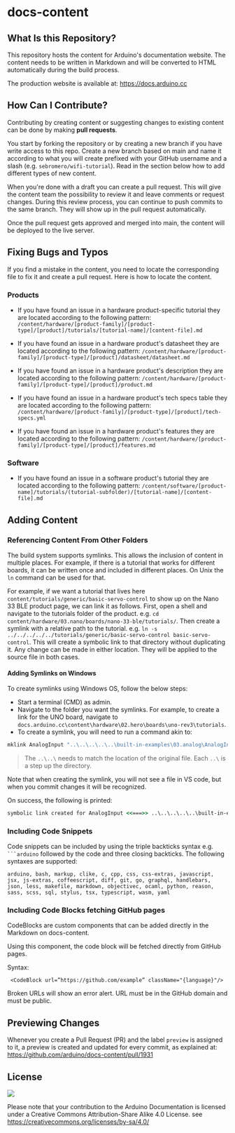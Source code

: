 # docs-content

## What Is this Repository? 

This repository hosts the content for Arduino's documentation website. The content needs to be written in Markdown and will be converted to HTML automatically during the build process.

The production website is available at: <https://docs.arduino.cc>

## How Can I Contribute?

Contributing by creating content or suggesting changes to existing content can be done by making **pull requests**.

You start by forking the repository or by creating a new branch if you have write access to this repo. Create a new branch based on main and name it according to what you will create prefixed with your GitHub username and a slash (e.g. `sebromero/wifi-tutorial`). Read in the section below how to add different types of new content.

When you're done with a draft you can create a pull request. This will give the content team the possibility to review it and leave comments or request changes. During this review process, you can continue to push commits to the same branch. They will show up in the pull request automatically.

Once the pull request gets approved and merged into main, the content will be deployed to the live server.

## Fixing Bugs and Typos

If you find a mistake in the content, you need to locate the corresponding file to fix it and create a pull request. Here is how to locate the content.

### Products

- If you have found an issue in a hardware product-specific tutorial they are located according to the following pattern:
  `/content/hardware/[product-family]/[product-type]/[product]/tutorials/[tutorial-name]/[content-file].md`

- If you have found an issue in a hardware product's datasheet they are located according to the following pattern:
  `/content/hardware/[product-family]/[product-type]/[product]/datasheet/datasheet.md`

- If you have found an issue in a hardware product's description they are located according to the following pattern:
  `/content/hardware/[product-family]/[product-type]/[product]/product.md`

- If you have found an issue in a hardware product's tech specs table they are located according to the following pattern:
  `/content/hardware/[product-family]/[product-type]/[product]/tech-specs.yml`

- If you have found an issue in a hardware product's features they are located according to the following pattern:
  `/content/hardware/[product-family]/[product-type]/[product]/features.md`

### Software

- If you have found an issue in a software product's tutorial they are located according to the following pattern:
  `/content/software/[product-name]/tutorials/(tutorial-subfolder)/[tutorial-name]/[content-file].md`

## Adding Content

### Referencing Content From Other Folders

The build system supports symlinks. This allows the inclusion of content in multiple places. For example, if there is a tutorial that works for different boards, it can be written once and included in different places. On Unix the `ln` command can be used for that.

For example, if we want a tutorial that lives here `content/tutorials/generic/basic-servo-control` to show up on the Nano 33 BLE product page, we can link it as follows. First, open a shell and navigate to the tutorials folder of the product. e.g. `cd content/hardware/03.nano/boards/nano-33-ble/tutorials/`. Then create a symlink with a relative path to the tutorial. e.g. `ln -s ../../../../../tutorials/generic/basic-servo-control basic-servo-control`. This will create a symbolic link to that directory without duplicating it. Any change can be made in either location. They will be applied to the source file in both cases.

#### Adding Symlinks on Windows

To create symlinks using Windows OS, follow the below steps:

- Start a terminal (CMD) as admin.
- Navigate to the folder you want the symlinks. For example, to create a link for the UNO board, navigate to `docs.arduino.cc\content\hardware\02.hero\boards\uno-rev3\tutorials`.
- To create a symlink, you will need to run a command akin to:

```cmd
mklink AnalogInput "..\..\..\..\..\built-in-examples\03.analog\AnalogInput"
```

> The `..\..\` needs to match the location of the original file. Each `..\` is a step up the directory.

Note that when creating the symlink, you will not see a file in VS code, but when you commit changes it will be recognized.

On success, the following is printed:

```cmd
symbolic link created for AnalogInput <<===>> ..\..\..\..\..\built-in-examples\03.analog\AnalogInput
```

### Including Code Snippets

Code snippets can be included by using the triple backticks syntax e.g. ` ```arduino` followed by the code and three closing backticks. The following syntaxes are supported:

```
arduino, bash, markup, clike, c, cpp, css, css-extras, javascript, jsx, js-extras, coffeescript, diff, git, go, graphql, handlebars, json, less, makefile, markdown, objectivec, ocaml, python, reason, sass, scss, sql, stylus, tsx, typescript, wasm, yaml
```

### Including Code Blocks fetching GitHub pages

CodeBlocks are custom components that can be added directly in the Markdown on docs-content.

Using this component, the code block will be fetched directly from GitHub pages.

Syntax:

` <CodeBlock url=”https://github.com/example” className="{language}"/>`

Broken URLs will show an error alert. URL must be in the GitHub domain and must be public.

## Previewing Changes

Whenever you create a Pull Request (PR) and the label `preview` is assigned to it, a preview is created and updated for every commit, as explained at: https://github.com/arduino/docs-content/pull/1931

## License

![](https://i.creativecommons.org/l/by-sa/3.0/88x31.png)

Please note that your contribution to the Arduino Documentation is licensed under a Creative Commons Attribution-Share Alike 4.0 License. see https://creativecommons.org/licenses/by-sa/4.0/
